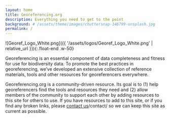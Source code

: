 ```yaml
---
layout: home
title: Georeferencing.org
description: Everything you need to get to the point
background: # /assets/theme/images/chuttersnap-146799-unsplash.jpg
permalink: /
---
```


![Georef_Logo_White.png]({{ '/assets/logos/Georef_Logo_White.png' | relative_url }}){:.float-end .w-50}

Georeferencing is an essential component of data completeness and fitness for use for biodiversity data. To promote the best practices in georeferencing, we’ve developed an extensive collection of reference materials, tools and other resources for georeferencers everywhere.

Georeferencing.org is a community-driven resource. Its goal is to (1) help georeferencers find the tools and resources they need and (2) allow members of the community to support each other by adding resources to this site for others to use. If you have resources to add to this site, or if you find any broken links, please [contact us]()/contact/ so we can keep this site as current as possible.
